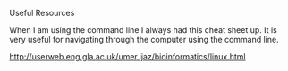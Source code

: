 Useful Resources

When I am using the command line I always had this cheat sheet up. It is very useful for navigating through the computer using the command line.

http://userweb.eng.gla.ac.uk/umer.ijaz/bioinformatics/linux.html

